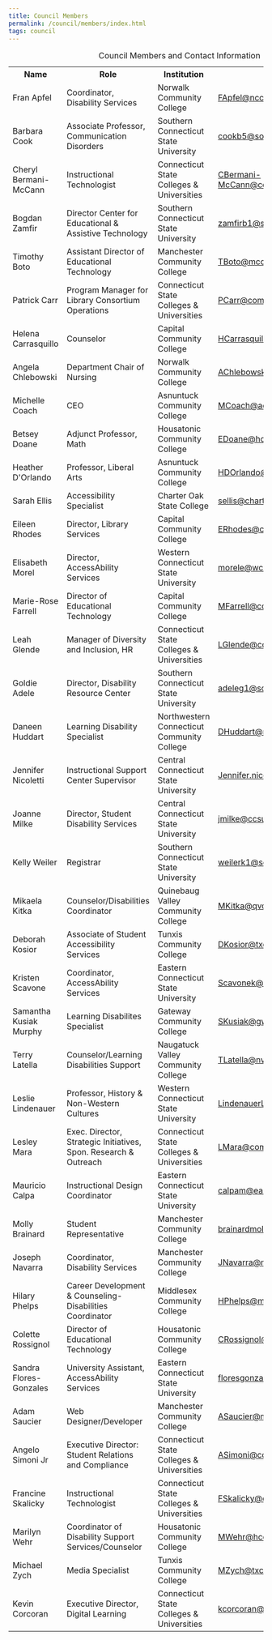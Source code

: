 ```yaml
---
title: Council Members
permalink: /council/members/index.html
tags: council
---
```

<div class="overflow" role="region" aria-labelledby="Cap1" tabindex="0">
    <table id="council">
        <caption id="Cap1">Council Members and Contact Information</caption>
        <tr>
            <th>Name</th>
            <th>Role</th>
            <th>Institution</th>
            <th>Email</th>
        </tr>
            <tr>
                <td>Fran Apfel</td>
                <td>Coordinator, Disability Services</td>
                <td>Norwalk Community College</td>
                <td><a href="mailto:FApfel@ncc.commnet.edu">FApfel@ncc.commnet.edu</a></td>
            </tr>
            <tr>
                <td>Barbara Cook</td>
                <td>Associate Professor, Communication Disorders</td>
                <td>Southern Connecticut State University</td>
                <td><a href="mailto:cookb5@southernct.edu">cookb5@southernct.edu</a></td>
            </tr>
            <tr>
                <td>Cheryl Bermani-McCann</td>
                <td>Instructional Technologist</td>
                <td>Connecticut State Colleges &amp; Universities</td>
                <td><a href="mailto:CBermani-McCann@commnet.edu">CBermani-McCann@commnet.edu</a></td>
            </tr>
            <tr>
                <td>Bogdan Zamfir</td>
                <td>Director Center for Educational &amp; Assistive Technology</td>
                <td>Southern Connecticut State University</td>
                <td><a href="mailto:zamfirb1@southernct.edu">zamfirb1@southernct.edu</a></td>
            </tr>
            <tr>
                <td>Timothy Boto</td>
                <td>Assistant Director of Educational Technology</td>
                <td>Manchester Community College</td>
                <td><a href="mailto:TBoto@mcc.commnet.edu">TBoto@mcc.commnet.edu</a></td>
            </tr>
            <tr>
                <td>Patrick Carr</td>
                <td>Program Manager for Library Consortium Operations</td>
                <td>Connecticut State Colleges &amp; Universities</td>
                <td><a href="mailto:PCarr@commnet.edu">PCarr@commnet.edu</a></td>
            </tr>
            <tr>
                <td>Helena Carrasquillo</td>
                <td>Counselor</td>
                <td>Capital Community College</td>
                <td><a href="mailto:HCarrasquillo@ccc.commnet.edu">HCarrasquillo@ccc.commnet.edu</a></td>
            </tr>
            <tr>
                <td>Angela Chlebowski</td>
                <td>Department Chair of Nursing</td>
                <td>Norwalk Community College</td>
                <td><a href="mailto:AChlebowski@ncc.commnet.edu">AChlebowski@ncc.commnet.edu</a></td>
            </tr>
            <tr>
                <td>Michelle Coach</td>
                <td>CEO</td>
                <td>Asnuntuck Community College</td>
                <td><a href="mailto:MCoach@acc.commnet.edu">MCoach@acc.commnet.edu</a></td>
            </tr>
            <tr>
                <td>Betsey Doane</td>
                <td>Adjunct Professor, Math</td>
                <td>Housatonic Community College</td>
                <td><a href="mailto:EDoane@hcc.commnet.edu">EDoane@hcc.commnet.edu</a></td>
            </tr>
            <tr>
                <td>Heather D'Orlando</td>
                <td>Professor, Liberal Arts</td>
                <td>Asnuntuck Community College</td>
                <td><a href="mailto:HDOrlando@acc.commnet.edu">HDOrlando@acc.commnet.edu</a></td>
            </tr>
            <tr>
                <td>Sarah Ellis</td>
                <td>Accessibility Specialist</td>
                <td>Charter Oak State College</td>
                <td><a href="mailto:sellis@charteroak.edu">sellis@charteroak.edu</a></td>
            </tr>
            <tr>
                <td>Eileen Rhodes</td>
                <td>Director, Library Services</td>
                <td>Capital Community College</td>
                <td><a href="mailto:ERhodes@ccc.commnet.edu">ERhodes@ccc.commnet.edu</a></td>
            </tr>
            <tr>
                <td>Elisabeth Morel</td>
                <td>Director, AccessAbility Services</td>
                <td>Western Connecticut State University</td>
                <td><a href="mailto:morele@wcsu.edu">morele@wcsu.edu</a></td>
            </tr>
            <tr>
                <td>Marie-Rose Farrell</td>
                <td>Director of Educational Technology</td>
                <td>Capital Community College</td>
                <td><a href="mailto:MFarrell@ccc.commnet.edu">MFarrell@ccc.commnet.edu</a></td>
            </tr>
            <tr>
                <td>Leah Glende</td>
                <td>Manager of Diversity and Inclusion, HR</td>
                <td>Connecticut State Colleges &amp; Universities</td>
                <td><a href="mailto:LGlende@commnet.edu">LGlende@commnet.edu</a></td>
            </tr>
            <tr>
                <td>Goldie Adele</td>
                <td>Director, Disability Resource Center</td>
                <td>Southern Connecticut State University</td>
                <td><a href="mailto:adeleg1@southernct.edu">adeleg1@southernct.edu</a></td>
            </tr>
            <tr>
                <td>Daneen Huddart</td>
                <td>Learning Disability Specialist</td>
                <td>Northwestern Connecticut Community College</td>
                <td><a href="mailto:DHuddart@nwcc.commnet.edu">DHuddart@nwcc.commnet.edu</a></td>
            </tr>
            <tr>
                <td>Jennifer Nicoletti</td>
                <td>Instructional Support Center Supervisor</td>
                <td>Central Connecticut State University</td>
                <td><a href="mailto:Jennifer.nicoletti@ccsu.edu">Jennifer.nicoletti@ccsu.edu</a></td>
            </tr>
            <tr>
                <td>Joanne Milke</td>
                <td>Director, Student Disability Services</td>
                <td>Central Connecticut State University</td>
                <td><a href="mailto:jmilke@ccsu.edu">jmilke@ccsu.edu</a></td>
            </tr>
            <tr>
                <td>Kelly Weiler</td>
                <td>Registrar</td>
                <td>Southern Connecticut State University</td>
                <td><a href="mailto:weilerk1@southernct.edu">weilerk1@southernct.edu</a></td>
            </tr>
            <tr>
                <td>Mikaela Kitka</td>
                <td>Counselor/Disabilities Coordinator</td>
                <td>Quinebaug Valley Community College</td>
                <td><a href="mailto:MKitka@qvcc.commnet.edu">MKitka@qvcc.commnet.edu</a></td>
            </tr>
            <tr>
                <td>Deborah Kosior</td>
                <td>Associate of Student Accessibility Services</td>
                <td>Tunxis Community College</td>
                <td><a href="mailto:DKosior@txcc.commnet.edu">DKosior@txcc.commnet.edu</a></td>
            </tr>
            <tr>
                <td>Kristen Scavone</td>
                <td>Coordinator, AccessAbility Services</td>
                <td>Eastern Connecticut State University</td>
                <td><a href="mailto:Scavonek@easternct.edu">Scavonek@easternct.edu</a></td>
            </tr>
            <tr>
                <td>Samantha Kusiak Murphy</td>
                <td>Learning Disabilites Specialist</td>
                <td>Gateway Community College</td>
                <td><a href="mailto:SKusiak@gwcc.commnet.edu">SKusiak@gwcc.commnet.edu</a></td>
            </tr>
            <tr>
                <td>Terry Latella</td>
                <td>Counselor/Learning Disabilities Support</td>
                <td>Naugatuck Valley Community College</td>
                <td><a href="mailto:TLatella@nvcc.commnet.edu">TLatella@nvcc.commnet.edu</a></td>
            </tr>
            <tr>
                <td>Leslie Lindenauer</td>
                <td>Professor, History &amp; Non-Western Cultures</td>
                <td>Western Connecticut State University</td>
                <td><a href="mailto:LindenauerL@wcsu.edu">LindenauerL@wcsu.edu</a></td>
            </tr>
            <tr>
                <td>Lesley Mara</td>
                <td>Exec. Director, Strategic Initiatives, Spon. Research &amp; Outreach</td>
                <td>Connecticut State Colleges &amp; Universities</td>
                <td><a href="mailto:LMara@commnet.edu">LMara@commnet.edu</a></td>
            </tr>
            <tr>
                <td>Mauricio Calpa</td>
                <td>Instructional Design Coordinator</td>
                <td>Eastern Connecticut State University</td>
                <td><a href="mailto:calpam@easternct.edu">calpam@easternct.edu</a></td>
            </tr>
            <tr>
                <td>Molly Brainard</td>
                <td>Student Representative</td>
                <td>Manchester Community College</td>
                <td><a href="mailto:brainardmolly@gmail.com">brainardmolly@gmail.com</a></td>
            </tr>
            <tr>
                <td>Joseph Navarra</td>
                <td>Coordinator, Disability Services</td>
                <td>Manchester Community College</td>
                <td><a href="mailto:JNavarra@mcc.commnet.edu">JNavarra@mcc.commnet.edu</a></td>
            </tr>
            <tr>
                <td>Hilary Phelps</td>
                <td>Career Development &amp; Counseling-Disabilities Coordinator</td>
                <td>Middlesex Community College</td>
                <td><a href="mailto:HPhelps@mxcc.commnet.edu">HPhelps@mxcc.commnet.edu</a></td>
            </tr>
            <tr>
                <td>Colette Rossignol</td>
                <td>Director of Educational Technology</td>
                <td>Housatonic Community College</td>
                <td><a href="mailto:CRossignol@hcc.commnet.edu">CRossignol@hcc.commnet.edu</a></td>
            </tr>
            <tr>
                <td>Sandra Flores-Gonzales</td>
                <td>University Assistant, AccessAbility Services</td>
                <td>Eastern Connecticut State University</td>
                <td><a href="mailto:floresgonzaless@easternct.edu">floresgonzaless@easternct.edu</a></td>
            </tr>
            <tr>
                <td>Adam Saucier</td>
                <td>Web Designer/Developer</td>
                <td>Manchester Community College</td>
                <td><a href="mailto:ASaucier@mcc.commnet.edu">ASaucier@mcc.commnet.edu</a></td>
            </tr>
            <tr>
                <td>Angelo Simoni Jr</td>
                <td>Executive Director: Student Relations and Compliance</td>
                <td>Connecticut State Colleges &amp; Universities</td>
                <td><a href="mailto:ASimoni@commnet.edu">ASimoni@commnet.edu</a></td>
            </tr>
            <tr>
                <td>Francine Skalicky</td>
                <td>Instructional Technologist</td>
                <td>Connecticut State Colleges &amp; Universities</td>
                <td><a href="mailto:FSkalicky@commnet.edu">FSkalicky@commnet.edu</a></td>
            </tr>
            <tr>
                <td>Marilyn Wehr</td>
                <td>Coordinator of Disability Support Services/Counselor</td>
                <td>Housatonic Community College</td>
                <td><a href="mailto:MWehr@hcc.commnet.edu">MWehr@hcc.commnet.edu</a></td>
            </tr>
            <tr>
                <td>Michael Zych</td>
                <td>Media Specialist</td>
                <td>Tunxis Community College</td>
                <td><a href="mailto:MZych@txcc.commnet.edu">MZych@txcc.commnet.edu</a></td>
            </tr>
            <tr>
                <td>Kevin Corcoran</td>
                <td>Executive Director, Digital Learning</td>
                <td>Connecticut State Colleges &amp; Universities</td>
                <td><a href="mailto:kcorcoran@commnet.edu">kcorcoran@commnet.edu</a></td>
            </tr>
    </table>
</div>
